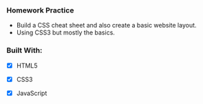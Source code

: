 ###  Homework Practice
* Build a CSS cheat sheet and also create a basic website layout.
* Using CSS3 but mostly the basics.
### Built With:
- [x] HTML5
- [x] CSS3
- [x] JavaScript

